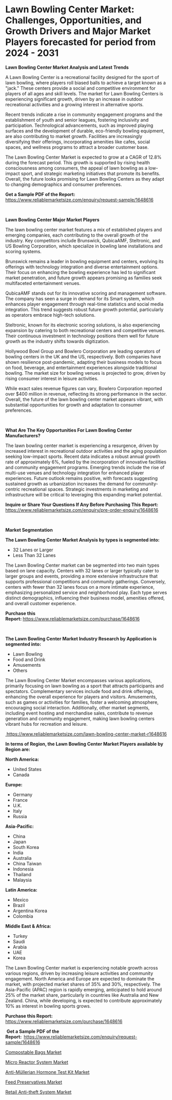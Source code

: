 <p><h1>Lawn Bowling Center Market: Challenges, Opportunities, and Growth Drivers and Major Market Players forecasted for period from 2024 - 2031</h1></p><p><strong>Lawn Bowling Center Market Analysis and Latest Trends</strong></p>
<p><p>A Lawn Bowling Center is a recreational facility designed for the sport of lawn bowling, where players roll biased balls to achieve a target known as a "jack." These centers provide a social and competitive environment for players of all ages and skill levels. The market for Lawn Bowling Centers is experiencing significant growth, driven by an increase in outdoor recreational activities and a growing interest in alternative sports.</p><p>Recent trends indicate a rise in community engagement programs and the establishment of youth and senior leagues, fostering inclusivity and participation. Technological advancements, such as improved playing surfaces and the development of durable, eco-friendly bowling equipment, are also contributing to market growth. Facilities are increasingly diversifying their offerings, incorporating amenities like cafes, social spaces, and wellness programs to attract a broader customer base.</p><p>The Lawn Bowling Center Market is expected to grow at a CAGR of 12.8% during the forecast period. This growth is supported by rising health consciousness among consumers, the appeal of lawn bowling as a low-impact sport, and strategic marketing initiatives that promote its benefits. Overall, the future looks promising for Lawn Bowling Centers as they adapt to changing demographics and consumer preferences.</p></p>
<p><strong>Get a Sample PDF of the Report:&nbsp;</strong> <a href="https://www.reliablemarketsize.com/enquiry/request-sample/1648616?utm_campaign=1105&utm_medium=2&utm_source=Github&utm_content=ia&utm_term=19102024&utm_id=lawn-bowling-center">https://www.reliablemarketsize.com/enquiry/request-sample/1648616</a></p>
<p>&nbsp;</p>
<p><strong>Lawn Bowling Center Major Market Players</strong></p>
<p><p>The lawn bowling center market features a mix of established players and emerging companies, each contributing to the overall growth of the industry. Key competitors include Brunswick, QubicaAMF, Steltronic, and US Bowling Corporation, which specialize in bowling lane installations and scoring systems. </p><p>Brunswick remains a leader in bowling equipment and centers, evolving its offerings with technology integration and diverse entertainment options. Their focus on enhancing the bowling experience has led to significant market penetration, and future growth appears promising as families seek multifaceted entertainment venues.</p><p>QubicaAMF stands out for its innovative scoring and management software. The company has seen a surge in demand for its Smart system, which enhances player engagement through real-time statistics and social media integration. This trend suggests robust future growth potential, particularly as operators embrace high-tech solutions.</p><p>Steltronic, known for its electronic scoring solutions, is also experiencing expansion by catering to both recreational centers and competitive venues. Their continuous investment in technology positions them well for future growth as the industry shifts towards digitization.</p><p>Hollywood Bowl Group and Bowlero Corporation are leading operators of bowling centers in the UK and the US, respectively. Both companies have shown resilience post-pandemic, adapting their business models to focus on food, beverage, and entertainment experiences alongside traditional bowling. The market size for bowling venues is projected to grow, driven by rising consumer interest in leisure activities.</p><p>While exact sales revenue figures can vary, Bowlero Corporation reported over $400 million in revenue, reflecting its strong performance in the sector. Overall, the future of the lawn bowling center market appears vibrant, with substantial opportunities for growth and adaptation to consumer preferences.</p></p>
<p>&nbsp;</p>
<p><strong>What Are The Key Opportunities For Lawn Bowling Center Manufacturers?</strong></p>
<p><p>The lawn bowling center market is experiencing a resurgence, driven by increased interest in recreational outdoor activities and the aging population seeking low-impact sports. Recent data indicates a robust annual growth rate of approximately 6%, fueled by the incorporation of innovative facilities and community engagement programs. Emerging trends include the rise of multi-use venues and technology integration for enhanced player experiences. Future outlook remains positive, with forecasts suggesting sustained growth as urbanization increases the demand for community-centric recreational spaces. Strategic investments in marketing and infrastructure will be critical to leveraging this expanding market potential.</p></p>
<p><strong>Inquire or Share Your Questions If Any Before Purchasing This Report:</strong> <a href="https://www.reliablemarketsize.com/enquiry/pre-order-enquiry/1648616?utm_campaign=1105&utm_medium=2&utm_source=Github&utm_content=ia&utm_term=19102024&utm_id=lawn-bowling-center">https://www.reliablemarketsize.com/enquiry/pre-order-enquiry/1648616</a></p>
<p>&nbsp;</p>
<p><strong>Market Segmentation</strong></p>
<p><strong>The Lawn Bowling Center Market Analysis by types is segmented into:</strong></p>
<p><ul><li>32 Lanes or Larger</li><li>Less Than 32 Lanes</li></ul></p>
<p><p>The Lawn Bowling Center market can be segmented into two main types based on lane capacity. Centers with 32 lanes or larger typically cater to larger groups and events, providing a more extensive infrastructure that supports professional competitions and community gatherings. Conversely, centers with fewer than 32 lanes focus on a more intimate experience, emphasizing personalized service and neighborhood play. Each type serves distinct demographics, influencing their business model, amenities offered, and overall customer experience.</p></p>
<p><strong>Purchase this Report:&nbsp;</strong><a href="https://www.reliablemarketsize.com/purchase/1648616?utm_campaign=1105&utm_medium=2&utm_source=Github&utm_content=ia&utm_term=19102024&utm_id=lawn-bowling-center">https://www.reliablemarketsize.com/purchase/1648616</a></p>
<p>&nbsp;</p>
<p><strong>The Lawn Bowling Center Market Industry Research by Application is segmented into:</strong></p>
<p><ul><li>Lawn Bowling</li><li>Food and Drink</li><li>Amusements</li><li>Others</li></ul></p>
<p><p>The Lawn Bowling Center Market encompasses various applications, primarily focusing on lawn bowling as a sport that attracts participants and spectators. Complementary services include food and drink offerings, enhancing the overall experience for players and visitors. Amusements, such as games or activities for families, foster a welcoming atmosphere, encouraging social interaction. Additionally, other market segments, including event hosting and merchandise sales, contribute to revenue generation and community engagement, making lawn bowling centers vibrant hubs for recreation and leisure.</p></p>
<p><a href="https://www.reliablemarketsize.com/lawn-bowling-center-market-r1648616?utm_campaign=1105&utm_medium=2&utm_source=Github&utm_content=ia&utm_term=19102024&utm_id=lawn-bowling-center">&nbsp;https://www.reliablemarketsize.com/lawn-bowling-center-market-r1648616</a></p>
<p><strong>In terms of Region, the Lawn Bowling Center Market Players available by Region are:</strong></p>
<p>
    <p> <strong> North America: </strong>
        <ul>
            <li>United States</li>
            <li>Canada</li>
        </ul>
        </p> 
    <p> <strong> Europe: </strong>
        <ul>
            <li>Germany</li>
            <li>France</li>
            <li>U.K.</li>
            <li>Italy</li>
            <li>Russia</li>
        </ul>
        </p> 
    <p> <strong> Asia-Pacific: </strong>
        <ul>
            <li>China</li>
            <li>Japan</li>
            <li>South Korea</li>
            <li>India</li>
            <li>Australia</li>
            <li>China Taiwan</li>
            <li>Indonesia</li>
            <li>Thailand</li>
            <li>Malaysia</li>
        </ul>
        </p> 
    <p> <strong> Latin America: </strong>
        <ul>
            <li>Mexico</li>
            <li>Brazil</li>
            <li>Argentina Korea</li>
            <li>Colombia</li>
        </ul>
        </p> 
    <p> <strong> Middle East & Africa: </strong>
        <ul>
            <li>Turkey</li>
            <li>Saudi</li>
            <li>Arabia</li>
            <li>UAE</li>
            <li>Korea</li>
        </ul>
    </p>
    </p>
<p><p>The Lawn Bowling Center market is experiencing notable growth across various regions, driven by increasing leisure activities and community engagement. North America and Europe are expected to dominate the market, with projected market shares of 35% and 30%, respectively. The Asia-Pacific (APAC) region is rapidly emerging, anticipated to hold around 25% of the market share, particularly in countries like Australia and New Zealand. China, while developing, is expected to contribute approximately 10% as interest in bowling sports grows.</p></p>
<p><strong>Purchase this Report: </strong><a href="https://www.reliablemarketsize.com/purchase/1648616?utm_campaign=1105&utm_medium=2&utm_source=Github&utm_content=ia&utm_term=19102024&utm_id=lawn-bowling-center">https://www.reliablemarketsize.com/purchase/1648616</a></p>
<p>&nbsp;<strong>Get a Sample PDF of the Report:&nbsp;&nbsp;</strong><a href="https://www.reliablemarketsize.com/enquiry/request-sample/1648616?utm_campaign=1105&utm_medium=2&utm_source=Github&utm_content=ia&utm_term=19102024&utm_id=lawn-bowling-center">https://www.reliablemarketsize.com/enquiry/request-sample/1648616</a></p>
<p><strong></strong></p>
<p><p><a href="https://www.linkedin.com/pulse/compostable-bags-market-share-size-trends-industry-analysis-8fj7e?utm_campaign=1105&utm_medium=2&utm_source=Github&utm_content=ia&utm_term=19102024&utm_id=lawn-bowling-center">Compostable Bags Market</a></p><p><a href="https://issuu.com/reportprime-2/docs/micro-reactor-system-market-size-20_e864b97582df51?utm_campaign=1105&utm_medium=2&utm_source=Github&utm_content=ia&utm_term=19102024&utm_id=lawn-bowling-center">Micro Reactor System Market</a></p><p><a href="https://github.com/caetlinivcar/Market-Research-Report-List-1/blob/main/anti-mullerian-hormone-test-kit-market.md?utm_campaign=1105&utm_medium=2&utm_source=Github&utm_content=ia&utm_term=19102024&utm_id=lawn-bowling-center">Anti-Müllerian Hormone Test Kit Market</a></p><p><a href="https://www.linkedin.com/pulse/feed-preservatives-market-pulse-113-expansion-blueprint-67fue?utm_campaign=1105&utm_medium=2&utm_source=Github&utm_content=ia&utm_term=19102024&utm_id=lawn-bowling-center">Feed Preservatives Market</a></p><p><a href="https://github.com/raymederonmot/Market-Research-Report-List-1/blob/main/retail-anti-theft-system-market.md?utm_campaign=1105&utm_medium=2&utm_source=Github&utm_content=ia&utm_term=19102024&utm_id=lawn-bowling-center">Retail Anti-theft System Market</a></p></p>